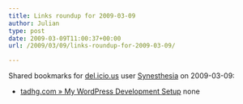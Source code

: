 ```yaml
---
title: Links roundup for 2009-03-09
author: Julian
type: post
date: 2009-03-09T11:00:37+00:00
url: /2009/03/09/links-roundup-for-2009-03-09/

---
```

Shared bookmarks for [del.icio.us][1] user [Synesthesia][2] on 2009-03-09:

  * [tadhg.com &raquo; My WordPress Development Setup][3] 
    none</li> </ul>

 [1]: http://del.icio.us/
 [2]: http://del.icio.us/synesthesia
 [3]: http://tadhg.com/wp/2009/02/13/my-wordpress-development-setup